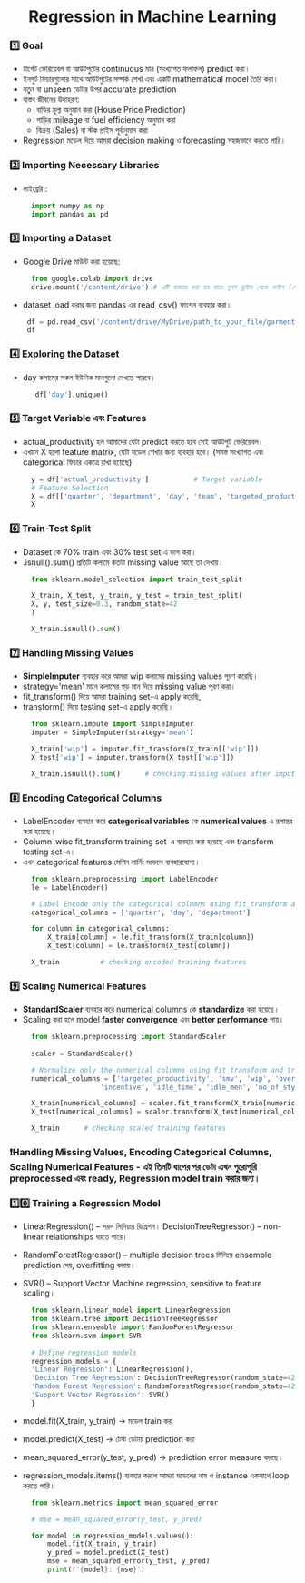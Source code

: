 <h1 align="center">Regression in Machine Learning</h1>

### 1️⃣ Goal 
- টার্গেট ভেরিয়েবল বা আউটপুটের continuous মান (সংখ্যাগত ফলাফল) predict করা।
- ইনপুট ফিচারগুলোর সাথে আউটপুটের সম্পর্ক শেখা এবং একটি mathematical model তৈরি করা।
- নতুন বা unseen ডেটার উপর accurate prediction  
- বাস্তব জীবনের উদাহরণ:
    - বাড়ির মূল্য অনুমান করা (House Price Prediction)
    - গাড়ির mileage বা fuel efficiency অনুমান করা
    - বিক্রয় (Sales) বা স্টক প্রাইস পূর্বানুমান করা
- Regression মডেল দিয়ে আমরা decision making ও forecasting সহজভাবে করতে পারি।
  
### 2️⃣ Importing Necessary Libraries
- লাইব্রেরি :
  ```python
    import numpy as np
    import pandas as pd
  ```

### 3️⃣ Importing a Dataset
- Google Drive মাউন্ট করা হয়েছে:
  ```python
    from google.colab import drive
    drive.mount('/content/drive') # এটি ব্যবহার করা হয় যাতে গুগল ড্রাইভ থেকে ফাইল (ডেটাসেট) সরাসরি লোড করা যায়।
  ```
- dataset load করার জন্য pandas এর read_csv() ফাংশন ব্যবহার করা।
  ```python
   df = pd.read_csv('/content/drive/MyDrive/path_to_your_file/garments_worker_productivity.csv')
   df
  ```
### 4️⃣ Exploring the Dataset
- day কলামের সকল ইউনিক মানগুলো দেখতে পারবে।
  ```python
     df['day'].unique()
  ```

### 5️⃣ Target Variable এবং Features
- actual_productivity হল আমাদের যেটা predict করতে হবে সেই আউটপুট ভেরিয়েবল।
- এখানে X হলো feature matrix, যেটা মডেল শেখার জন্য ব্যবহার হবে। (সমস্ত সংখ্যাগত এবং categorical ফিচার একত্রে রাখা হয়েছে)
  ```python
    y = df['actual_productivity']           # Target variable
    # Feature Selection
    X = df[['quarter', 'department', 'day', 'team', 'targeted_productivity', 'smv', 'wip', 'over_time', 'incentive', 'idle_time', 'idle_men', 'no_of_style_change', 'no_of_workers']]
    X
  ```
### 6️⃣ Train-Test Split
- Dataset কে 70% train এবং 30% test set এ ভাগ করা।
- .isnull().sum() প্রতিটি কলামে কতটা missing value আছে তা দেখায়।
  ```python
    from sklearn.model_selection import train_test_split

    X_train, X_test, y_train, y_test = train_test_split(
    X, y, test_size=0.3, random_state=42
    )

    X_train.isnull().sum()
  ```

### 7️⃣ Handling Missing Values
- **SimpleImputer** ব্যবহার করে আমরা wip কলামের missing values পূরণ করেছি।
- strategy='mean' মানে কলামের গড় মান দিয়ে missing value পূরণ করা।
- fit_transform() দিয়ে আমরা training set-এ apply করেছি,
- transform() দিয়ে testing set-এ apply করেছি।
  ```python
    from sklearn.impute import SimpleImputer
    imputer = SimpleImputer(strategy='mean')

    X_train['wip'] = imputer.fit_transform(X_train[['wip']])
    X_test['wip'] = imputer.transform(X_test[['wip']])

    X_train.isnull().sum()      # checking missing values after imputation
  ```
### 8️⃣ Encoding Categorical Columns
- LabelEncoder ব্যবহার করে **categorical variables** কে **numerical values** এ রূপান্তর করা হয়েছে।
- Column-wise fit_transform training set-এ ব্যবহার করা হয়েছে এবং transform testing set-এ।
- এখন categorical features মেশিন লার্নিং মডেলে ব্যবহারযোগ্য।
  ```python
    from sklearn.preprocessing import LabelEncoder
    le = LabelEncoder()

    # Label Encode only the categorical columns using fit_transform and transform
    categorical_columns = ['quarter', 'day', 'department']

    for column in categorical_columns:
        X_train[column] = le.fit_transform(X_train[column])
        X_test[column] = le.transform(X_test[column])

    X_train          # checking encoded training features 
  ```

### 9️⃣ Scaling Numerical Features
- **StandardScaler** ব্যবহার করে numerical columns কে **standardize** করা হয়েছে।
- Scaling করা হলে model **faster convergence** এবং **better performance** পায়।
  ```python
    from sklearn.preprocessing import StandardScaler
    
    scaler = StandardScaler()

    # Normalize only the numerical columns using fit_transform and transform
    numerical_columns = ['targeted_productivity', 'smv', 'wip', 'over_time', 
                     'incentive', 'idle_time', 'idle_men', 'no_of_style_change', 'no_of_workers']

    X_train[numerical_columns] = scaler.fit_transform(X_train[numerical_columns])
    X_test[numerical_columns] = scaler.transform(X_test[numerical_columns])

    X_train      # checking scaled training features
  ```

### ❗Handling Missing Values, Encoding Categorical Columns, Scaling Numerical Features - এই তিনটি ধাপের পর ডেটা এখন পুরোপুরি preprocessed এবং ready, Regression model train করার জন্য।


### 1️⃣0️⃣ Training a Regression Model
- LinearRegression() – সরল লিনিয়ার রিগ্রেশন।
DecisionTreeRegressor() – non-linear relationships ধরতে পারে।
- RandomForestRegressor() – multiple decision trees মিলিয়ে ensemble prediction দেয়, overfitting কমায়।
- SVR() – Support Vector Machine regression, sensitive to feature scaling।
  ```python 
    from sklearn.linear_model import LinearRegression
    from sklearn.tree import DecisionTreeRegressor
    from sklearn.ensemble import RandomForestRegressor
    from sklearn.svm import SVR
    
    # Define regression models
    regression_models = {
    'Linear Regression': LinearRegression(),
    'Decision Tree Regression': DecisionTreeRegressor(random_state=42),
    'Random Forest Regression': RandomForestRegressor(random_state=42),
    'Support Vector Regression': SVR()
    }
  ```
- model.fit(X_train, y_train) → মডেল train করা
- model.predict(X_test) → টেস্ট ডেটায় prediction করা 
- mean_squared_error(y_test, y_pred) → prediction error measure করছে।
- regression_models.items() ব্যবহার করলে আমরা মডেলের নাম ও instance একসাথে loop করতে পারি।

  ```python 
    from sklearn.metrics import mean_squared_error

    # mse = mean_squared_error(y_test, y_pred)

    for model in regression_models.values():
        model.fit(X_train, y_train)
        y_pred = model.predict(X_test)
        mse = mean_squared_error(y_test, y_pred)
        print(f'{model}: {mse}')
  ```